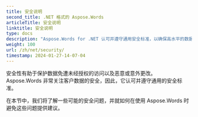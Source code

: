 ```yaml
---
title: 安全说明
second_title: .NET 格式的 Aspose.Words
articleTitle: 安全说明
linktitle: 安全说明
type: docs
description: "Aspose.Words for .NET 认可并遵守通用安全标准，以确保高水平的数据安全。查看可能的安全问题以及有关如何使用 C# 避免这些问题的建议。"
weight: 100
url: /zh/net/security/
timestamp: 2024-01-27-14-07-04
---
```


安全性有助于保护数据免遭未经授权的访问以及恶意或意外更改。 Aspose.Words 非常关注客户数据的安全，因此，它认可并遵守通用的安全标准。

在本节中，我们将了解一些可能的安全问题，并就如何在使用 Aspose.Words 时避免这些问题提供建议。
